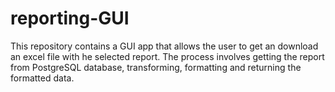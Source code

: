 # reporting-GUI
This repository contains a GUI app that allows the user to get an download an excel file with he selected report. The process involves getting the report from PostgreSQL database, transforming, formatting and returning the formatted data.
